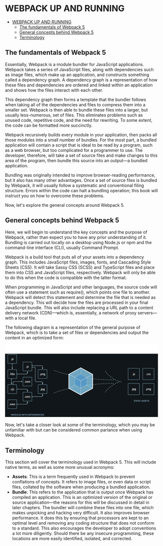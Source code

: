 # WEBPACK UP AND RUNNING
- [WEBPACK UP AND RUNNING](#webpack-up-and-running)
  - [The fundamentals of Webpack 5](#the-fundamentals-of-webpack-5)
  - [General concepts behind Webpack 5](#general-concepts-behind-webpack-5)
  - [Terminology](#terminology)
## The fundamentals of Webpack 5

Essentially, Webpack is a module bundler for JavaScript applications. Webpack takes a
series of JavaScript files, along with dependencies such as image files, which make up an
application, and constructs something called a dependency graph. A dependency graph is a
representation of how these files and dependencies are ordered and linked within an
application and shows how the files interact with each other.

This dependency graph then forms a template that the bundler follows when taking all of
the dependencies and files to compress them into a smaller set. Webpack is then able to
bundle these files into a larger, but usually less-numerous, set of files. This eliminates
problems such as unused code, repetitive code, and the need for rewriting. To some extent,
the code can be formatted more succinctly.

Webpack recursively builds every module in your application, then packs all those
modules into a small number of bundles. For the most part, a bundled application will
contain a script that is ideal to be read by a program, such as a web browser, but too
complicated for a programmer to use. The developer, therefore, will take a set of source
files and make changes to this area of the program, then bundle this source into an
output—a bundled application.

Bundling was originally intended to improve browser-reading performance, but it also has
many other advantages. Once a set of source files is bundled by Webpack, it will usually
follow a systematic and conventional filing structure. Errors within the code can halt a
bundling operation; this book will instruct you on how to overcome these problems.

Now, let's explore the general concepts around Webpack 5.

## General concepts behind Webpack 5
Here, we will begin to understand the key concepts and the purpose of Webpack, rather
than expect you to have any prior understanding of it. Bundling is carried out locally on a
desktop using Node.js or npm and the command-line interface (CLI), usually Command
Prompt.

Webpack is a build tool that puts all of your assets into a dependency graph. This includes
JavaScript files, images, fonts, and Cascading Style Sheets (CSS). It will take Sassy
CSS (SCSS) and TypeScript files and place them into CSS and JavaScript files, respectively.
Webpack will only be able to do this when the code is compatible with the latter format.

When programming in JavaScript and other languages, the source code will often use a
statement such as require(), which points one file to another. Webpack will detect this
statement and determine the file that is needed as a dependency. This will decide how the
files are processed in your final JavaScript bundle. This will also include replacing a URL
path to a content delivery network (CDN)—which is, essentially, a network of proxy
servers—with a local file.

The following diagram is a representation of the general purpose of Webpack, which is to
take a set of files or dependencies and output the content in an optimized form:

![](./1.png)

Now, let's take a closer look at some of the terminology, which you may be unfamiliar with
but can be considered common parlance when using Webpack.

## Terminology
This section will cover the terminology used in Webpack 5. This will include native terms,
as well as some more unusual acronyms:
- **Assets**: This is a term frequently used in Webpack to prevent conflations of
concepts. It refers to image files, or even data or script files, collated by the
software when producing a bundled application.
- **Bundle**: This refers to the application that is output once Webpack has compiled
an application. This is an optimized version of the original or source
application—the reasons for this will be discussed in detail in later chapters. The
bundler will combine these files into one file, which makes unpicking and
hacking very difficult. It also improves browser performance. It does this by
ensuring that processors are kept to an optimal level and removing any coding
structure that does not conform to a standard. This also encourages the developer
to adopt conventions a lot more diligently. Should there be any insecure
programming, these locations are more easily identified, isolated, and corrected.
